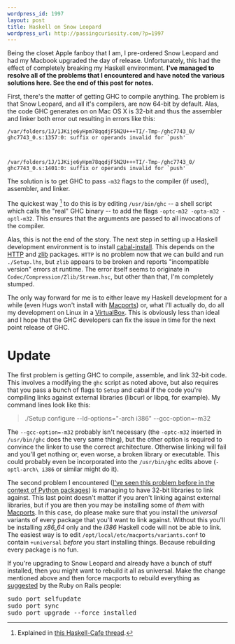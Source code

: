 ```yaml
--- 
wordpress_id: 1997
layout: post
title: Haskell on Snow Leopard
wordpress_url: http://passingcuriosity.com/?p=1997
---
```

Being the closet Apple fanboy that I am, I pre-ordered Snow Leopard and had my Macbook upgraded the day of release. Unfortunately, this had the effect of completely breaking my Haskell environment. **I've managed to resolve all of the problems that I encountered and have noted the various solutions here. See the end of this post for notes.**

First, there's the matter of getting GHC to compile anything. The problem is that Snow Leopard, and all it's compilers, are now 64-bit by default. Alas, the code GHC generates on on Mac OS X is 32-bit and thus the assembler and linker both error out resulting in errors like this:

<code>/var/folders/1J/1JKije6yHpm78qqdjF5N2U+++TI/-Tmp-/ghc7743_0/ ghc7743_0.s:1357:0:
    suffix or operands invalid for `push'

/var/folders/1J/1JKije6yHpm78qqdjF5N2U+++TI/-Tmp-/ghc7743_0/ ghc7743_0.s:1401:0:
    suffix or operands invalid for `push'</code>

The solution is to get GHC to pass `-m32` flags to the compiler (if used), assembler, and linker. 

The quickest way [^1] to do this is by editing `/usr/bin/ghc` -- a shell script which calls the "real" GHC binary -- to add the flags `-optc-m32 -opta-m32 -optl-m32`. This ensures that the arguments are passed to all invocations of the compiler.

[^1]: Explained in [this Haskell-Cafe thread](http://www.mail-archive.com/haskell-cafe@haskell.org/msg64038.html).

Alas, this is not the end of the story. The next step in setting up a Haskell development environment is to install [cabal-install](http://haskell.org/cabal/). This depends on the [HTTP](http://hackage.haskell.org/package/HTTP) and [zlib](http://hackage.haskell.org/package/zlib) packages. `HTTP` is no problem now that we can build and run `./Setup.lhs`, but `zlib` appears to be broken and reports "incompatible version" errors at runtime. The error itself seems to originate in `Codec/Compression/Zlib/Stream.hsc`, but other than that, I'm completely stumped.

The only way forward for me is to either leave my Haskell development for a while (even Hugs won't install with [Macports](http://www.macports.org/)) or, what I'll actually do, do all my development on Linux in a [VirtualBox](http://www.virtualbox.org/). This is obviously less than ideal and I hope that the GHC developers can fix the issue in time for the next point release of GHC.

# Update #

The first problem is getting GHC to compile, assemble, and link 32-bit code. This involves a modifying the `ghc` script as noted above, but also requires that you pass a bunch of flags to `Setup` and cabal if the code you're compiling links against external libraries (libcurl or libpq, for example). My command lines look like this:

> ./Setup configure --ld-options="-arch i386" --gcc-option=-m32

The `--gcc-option=-m32` probably isn't necessary (the `-optc-m32` inserted in `/usr/bin/ghc` does the very same thing), but the other option is required to convince the linker to use the correct architecture. Otherwise linking will fail and you'll get nothing or, even worse, a broken library or executable. This could probably even be incorporated into the `/usr/bin/ghc` edits above (`-optl-arch\ i386` or similar might do it).

The second problem I encountered ([I've seen this problem before in the context of Python packages](/2009/installing-pil-on-mac-os-x-leopard/)) is managing to have 32-bit libraries to link against. This last point doesn't matter if you aren't linking against external libraries, but if you are then you may be installing some of *them* with [Macports](http://www.macports.org/). In this case, do please make sure that you install the *universal* variants of every package that you'll want to link against. Without this you'll be installing *x86_64* only and the *i386* Haskell code will not be able to link. The easiest way is to edit `/opt/local/etc/macports/variants.conf` to contain `+universal` *before* you start installing things. Because rebuilding every package is no fun.

If you're upgrading to Snow Leopard and already have a bunch of stuff installed, then you might want to rebuild it all as universal. Make the change mentioned above and then force macports to rebuild everything as [suggested](http://weblog.rubyonrails.org/2009/8/30/upgrading-to-snow-leopard) by the Ruby on Rails people:

<pre lang="sh">
sudo port selfupdate
sudo port sync
sudo port upgrade --force installed
</pre>
